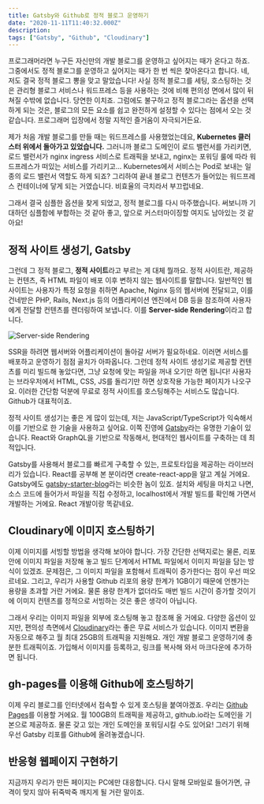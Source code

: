 ```yaml
---
title: Gatsby와 Github로 정적 블로그 운영하기
date: "2020-11-11T11:40:32.000Z"
description:
tags: ["Gatsby", "Github", "Cloudinary"]
---
```


프로그래머라면 누구든 자신만의 개발 블로그를 운영하고 싶어지는 때가 온다고 하죠. 그중에서도 정적 블로그를
운영하고 싶어지는 때가 한 번 씩은 찾아온다고 합니다. 네, 저도 결국 정적 블로그 뽕을 맞고 말았습니다!
사실 정적 블로그를 세팅, 호스팅하는 것은 관리형 블로그 서비스나 워드프레스 등을 사용하는 것에 비해 편의성
면에서 많이 뒤쳐질 수밖에 없습니다. 당연한 이치죠. 그럼에도 불구하고 정적 블로그라는 옵션을 선택하게 되는
것은, 블로그의 모든 요소를 쉽고 완전하게 설정할 수 있다는 점에서 오는 것 같습니다. 프로그래머 입장에서
정말 지적인 즐거움이 자극되거든요.

제가 처음 개발 블로그를 만들 때는 워드프레스를 사용했었는데요, <b>Kubernetes 클러스터 위에서 돌아가고
있었습니다.</b> 그러니까 블로그 도메인이 로드 밸런서를 가리키면, 로드 밸런서가 nginx ingress 서비스로
트래픽을 보내고, nginx는 포워딩 룰에 따라 워드프레스가 떠있는 서비스를 가리키고... Kubernetes에서 서비스는
Pod로 보내는 일종의 로드 밸런서 역할도 하게 되죠? 그리하여 끝내 블로그 컨텐츠가 들어있는 워드프레스 컨테이너에
닿게 되는 거였습니다. 비효율의 극치라서 부끄럽네요.

그래서 결국 심플한 옵션을 찾게 되었고, 정적 블로그를 다시 마주했습니다. 써보니까 기대하던 심플함에 부합하는 것
같아 좋고, 앞으로 커스터마이징할 여지도 남아있는 것 같아요!

## 정적 사이트 생성기, Gatsby

그런데 그 정적 블로그, <b>정적 사이트</b>라고 부르는 게 대체 뭘까요. 정적 사이트란, 제공하는 컨텐츠,
즉 HTML 파일이 배포 이후 변하지 않는 웹사이트를 말합니다. 일반적인 웹사이트는 사용자가 특정 요청을 취하면
Apache, Nginx 등의 웹서버에 전달되고, 이를 건네받은 PHP, Rails, Next.js 등의 어플리케이션 엔진에서
DB 등을 참조하여 사용자에게 전달할 컨텐츠를 렌더링하여 보냅니다. 이를 <b>Server-side Rendering</b>이라고 합니다.

![Server-side Rendering](https://res.cloudinary.com/dhc1es6e9/image/upload/v1605058783/blog-img/201111-server-side-rendering-vs-static-site_gqolgk.png)

SSR을 하려면 웹서버와 어플리케이션이 돌아갈 서버가 필요하네요. 이러면 서비스를 배포하고 운영하기 점점
골치가 아파옵니다. 그런데 정적 사이트 생성기로 제공할 컨텐츠를 미리 빌드해 놓았다면, 그냥 요청에 맞는 파일을
꺼내 오기만 하면 됩니다! 사용자는 브라우저에서 HTML, CSS, JS를 돌리기만 하면 상호작용 가능한 페이지가
나오구요. 이러한 간단함 덕분에 무료로 정적 사이트를 호스팅해주는 서비스도 많습니다. Github가 대표적이죠.

정적 사이트 생성기는 좋은 게 많이 있는데, 저는 JavaScript/TypeScript가 익숙해서 이를 기반으로 한 기술을
사용하고 싶어요. 이쪽 진영에 [Gatsby](https://www.gatsbyjs.com)라는 유명한 기술이 있습니다. React와 GraphQL을 기반으로 작동해서,
현대적인 웹사이트를 구축하는 데 최적입니다.

Gatsby를 사용해서 블로그를 빠르게 구축할 수 있는, 프로토타입을 제공하는 라이브러리가 있습니다. React를 공부해
본 분이라면 create-react-app을 알고 계실 거에요. Gatsby에도 [gatsby-starter-blog](https://github.com/gatsbyjs/gatsby-starter-blog)라는 비슷한 놈이 있죠.
설치와 세팅을 마치고 나면, 소스 코드에 들어가서 파일을 직접 수정하고, localhost에서 개발 빌드를 확인해
가면서 개발하는 거에요. React 개발이랑 똑같네요.

## Cloudinary에 이미지 호스팅하기

이제 이미지를 서빙할 방법을 생각해 보아야 합니다. 가장 간단한 선택지로는 물론, 리포 안에 이미지 파일을 저장해
놓고 빌드 단계에서 HTML 파일에서 이미지 파일을 담는 방식이 있겠죠. 문제점은, 그 이미지 파일을 포함해서 트래픽이
증가한다는 점이 우선 떠오르네요. 그리고, 우리가 사용할 Github 리포의 용량 한계가 1GB이기 때문에 언젠가는
용량을 초과할 거란 거에요. 물론 용량 한계가 없더라도 매번 빌드 시간이 증가할 것이기에 이미지 컨텐츠를 정적으로
서빙하는 것은 좋은 생각이 아닙니다.

그래서 우리는 이미지 파일을 외부에 호스팅해 놓고 참조해 올 거에요. 다양한 옵션이 있지만, 편의성 측면에서 [Cloudinary](https://cloudinary.com)라는
좋은 무료 서비스가 있습니다. 이미지 변환을 자동으로 해주고 월 최대 25GB의 트래픽을 지원해요. 개인 개발 블로그
운영하기에 충분한 트래픽이죠. 가입해서 이미지를 등록하고, 링크를 복사해 와서 마크다운에 추가하면 됩니다.

## gh-pages를 이용해 Github에 호스팅하기

이제 우리 블로그를 인터넷에서 접속할 수 있게 호스팅을 붙여야겠죠. 우리는 [Github Pages](https://pages.github.com/)를 이용할 거에요.
월 100GB의 트래픽을 제공하고, github.io라는 도메인을 기본으로 제공하죠. 물론 갖고 있는 개인 도메인을
포워딩시킬 수도 있어요! 그러기 위해 우선 Gatsby 리포를 Github에 올려놓겠습니다.

## 반응형 웹페이지 구현하기

지금까지 우리가 만든 페이지는 PC에만 대응합니다. 다시 말해 모바일로 들어가면, 규격이 맞지 않아 뒤죽박죽
깨지게 될 거란 말이죠.
